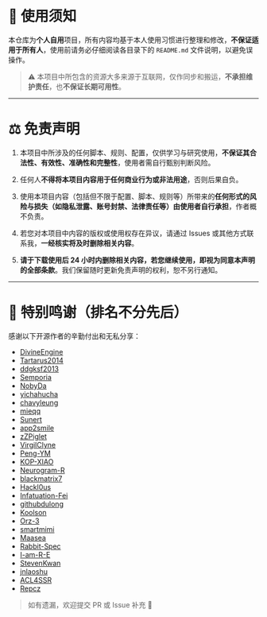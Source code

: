# 📌 使用须知

本仓库为**个人自用**项目，所有内容均基于本人使用习惯进行整理和修改，**不保证适用于所有人**，使用前请务必仔细阅读各目录下的 `README.md` 文件说明，以避免误操作。

> ⚠️ 本项目中所包含的资源大多来源于互联网，仅作同步和搬运，**不承担维护责任**，也**不保证长期可用性**。

---

# ⚖️ 免责声明

1. 本项目中所涉及的任何脚本、规则、配置，仅供学习与研究使用，**不保证其合法性、有效性、准确性和完整性**，使用者需自行甄别判断风险。

2. 任何人**不得将本项目内容用于任何商业行为或非法用途**，否则后果自负。

3. 使用本项目内容（包括但不限于配置、脚本、规则等）所带来的**任何形式的风险与损失（如隐私泄露、账号封禁、法律责任等）由使用者自行承担**，作者概不负责。

4. 若您对本项目中内容的版权或使用权存在异议，请通过 Issues 或其他方式联系我，**一经核实将及时删除相关内容**。

5. **请于下载使用后 24 小时内删除相关内容，若您继续使用，即视为同意本声明的全部条款**。我们保留随时更新免责声明的权利，恕不另行通知。

---

# 🙏 特别鸣谢（排名不分先后）

感谢以下开源作者的辛勤付出和无私分享：

- [DivineEngine](https://github.com/DivineEngine/Profiles)
- [Tartarus2014](https://github.com/Tartarus2014)
- [ddgksf2013](https://github.com/ddgksf2013)
- [Semporia](https://github.com/Semporia)
- [NobyDa](https://github.com/NobyDa)
- [yichahucha](https://github.com/yichahucha/surge)
- [chavyleung](https://github.com/chavyleung)
- [mieqq](https://github.com/mieqq/mieqq)
- [Sunert](https://github.com/Sunert/Script)
- [app2smile](https://github.com/app2smile/rules)
- [zZPiglet](https://github.com/zZPiglet/Task)
- [VirgilClyne](https://github.com/VirgilClyne)
- [Peng-YM](https://github.com/Peng-YM)
- [KOP-XIAO](https://github.com/KOP-XIAO)
- [Neurogram-R](https://github.com/Neurogram-R)
- [blackmatrix7](https://github.com/blackmatrix7/ios_rule_script)
- [Hackl0us](https://github.com/Hackl0us)
- [Infatuation-Fei](https://github.com/Infatuation-Fei/rule)
- [githubdulong](https://github.com/githubdulong/Script)
- [Koolson](https://github.com/Koolson/Qure)
- [Orz-3](https://github.com/Orz-3)
- [smartmimi](https://github.com/smartmimi/conf)
- [Maasea](https://github.com/Maasea/sgmodule)
- [Rabbit-Spec](https://github.com/Rabbit-Spec/Surge)
- [I-am-R-E](https://github.com/I-am-R-E)
- [StevenKwan](https://github.com/StevenKwan/stash-waffle)
- [jnlaoshu](https://github.com/jnlaoshu/MySelf)
- [ACL4SSR](https://github.com/ACL4SSR/ACL4SSR)
- [Repcz](https://github.com/Repcz)

> 如有遗漏，欢迎提交 PR 或 Issue 补充 🙏